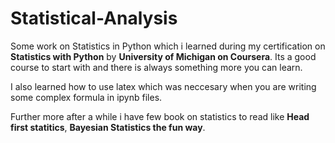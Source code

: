# Statistical-Analysis
Some work on Statistics in Python which i learned during my certification on **Statistics with Python** by **University of Michigan on Coursera**. Its  a good course to start with and there is always something more you can learn.

I also learned how to use latex which was neccesary when you are writing some complex formula in ipynb files.

Further more after a while i have few book on statistics to read like **Head first statitics**, **Bayesian Statistics the fun way**.
